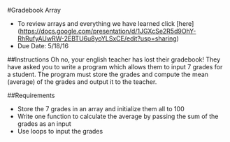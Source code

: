 #Gradebook Array
- To review arrays and everything we have learned click [here] (https://docs.google.com/presentation/d/1JGXcSe2R5d9OhY-RhRufyAUwRW-2EBTU6u8yoYLSxCE/edit?usp=sharing)
- Due Date: 5/18/16

##Instructions
Oh no, your english teacher has lost their gradebook! They have asked you to 
write a program which allows them to input 7 grades for a student. The 
program must store the grades and compute the mean (average) of the grades 
and output it to the teacher.

##Requirements
- Store the 7 grades in an array and initialize them all to 100
- Write one function to calculate the average by passing the sum of the grades as an input
- Use loops to input the grades


